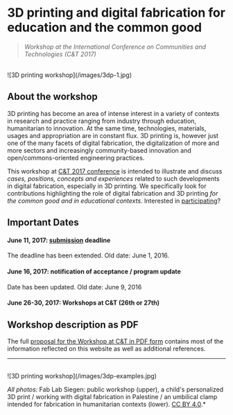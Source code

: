 # 3D printing and digital fabrication for education and the common good

> *Workshop at the International Conference on Communities and Technologies (C&T 2017)*

</br>
![3D printing workshop](/images/3dp-1.jpg)

## About the workshop

3D printing has become an area of intense interest in a variety of contexts in research and practice ranging from industry through education, humanitarian to innovation. At the same time, technologies, materials, usages and appropriation are in constant flux. 3D printing is, however just one of the many facets of digital fabrication, the digitalization of more and more sectors and increasingly community-based innovation and open/commons-oriented engineering practices.

This workshop at [C&T 2017 conference](http://comtech.community/) is intended to illustrate and discuss *cases, positions, concepts and experiences* related to such developments in digital fabrication, especially in 3D printing. We specifically look for contributions highlighting the role of digital fabrication and 3D printing *for the common good and in educational contexts*. Interested in [participating](/participate)?

## Important Dates
#### June 11, 2017: [submission](/participate) deadline
The deadline has been extended. Old date: June 1, 2016.
#### June 16, 2017: notification of acceptance / program update
Date has been updated. Old date: June 9, 2016
#### June 26-30, 2017: Workshops at C&T (26th or 27th)

## Workshop description as PDF

The full [proposal for the Workshop at C&T in PDF form](/images/2017_ws3dp_ct_proposal.pdf) contains most of the information reflected on this website as well as additional references.


----
</br>
![3D printing workshop](/images/3dp-examples.jpg)

*All photos:* Fab Lab Siegen: public workshop (upper), a child's personalized 3D print / working with digital fabrication in Palestine / an umbilical clamp intended for fabrication in humanitarian contexts (lower). [CC BY 4.0](https://creativecommons.org/licenses/by/4.0/).*
